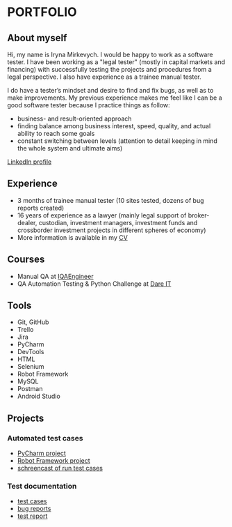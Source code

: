 # PORTFOLIO

## About myself 
Hi, my name is Iryna Mirkevych. 
I would be happy to work as a software tester. 
I have been working as a "legal tester" (mostly in capital markets and financing) with successfully testing the projects and procedures from a legal perspective. I also have experience as a trainee manual tester.

I do have a tester’s mindset and desire to find and fix bugs, as well as to make improvements. 
My previous experience makes me feel like I can be a good software tester because I practice things as follow: 
- business- and result-oriented approach
- finding balance among business interest, speed, quality, and actual ability to reach some goals
- constant switching between levels (attention to detail keeping in mind the whole system and ultimate aims)

[LinkedIn profile](https://www.linkedin.com/in/iryna-mirkevych-279ab220/)

## Experience
- 3 months of trainee manual tester (10 sites tested, dozens of bug reports created)
- 16 years of experience as a lawyer (mainly legal support of broker-dealer, custodian, investment managers, investment funds and crossborder investment projects in different spheres of economy) 
- More information is available in my [CV](https://docs.google.com/document/d/1m3d_Dv_ENQZj7Sh1IhkRLiV6FTzp7kax/edit?usp=sharing&ouid=100789422370853929842&rtpof=true&sd=true)  


## Courses 
-	Manual QA at [IQAEngineer](https://iqaengineer.com/nachalnyj-uroven/) 
-	QA Automation Testing & Python Challenge at [Dare IT](https://challenges.dareit.io/ua-qa) 

## Tools 
- Git, GitHub
- Trello
- Jira
- PyCharm
- DevTools
- HTML
- Selenium
- Robot Framework
- MySQL
- Postman
- Android Studio

## Projects

### Automated test cases
- [PyCharm project](https://github.com/iryna-mirkevych/dare_mirkevych)
- [Robot Framework project](https://github.com/iryna-mirkevych/mirkevych_robotframework)
- [schreencast of run test cases](https://drive.google.com/drive/folders/1JFdwiE4B2Q7kZeC2dZa8C9WsClDPJtSZ?usp=sharing)
### Test documentation 
- [test cases](https://docs.google.com/document/d/1-DwCVOq9JoY1OUMl6_1tI2z7aN45ZSixn7TlsYlUj50/edit?usp=sharing)
- [bug reports](https://docs.google.com/document/d/1mVO2zmZ8epz6W-ADttJ9ONbptciZuhaP-KVDVkO00MY/edit?usp=sharing)
- [test report](https://docs.google.com/spreadsheets/d/12b1yDZdkkz4YZtRaWRyQVCMrbUgvSMKAgcFDUacGfrc/edit?usp=sharing)

